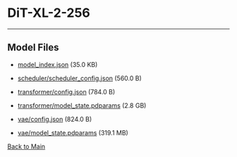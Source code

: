 
# DiT-XL-2-256
---



## Model Files

- [model_index.json](https://paddlenlp.bj.bcebos.com/models/community/facebook/DiT-XL-2-256/model_index.json) (35.0 KB)

- [scheduler/scheduler_config.json](https://paddlenlp.bj.bcebos.com/models/community/facebook/DiT-XL-2-256/scheduler/scheduler_config.json) (560.0 B)

- [transformer/config.json](https://paddlenlp.bj.bcebos.com/models/community/facebook/DiT-XL-2-256/transformer/config.json) (784.0 B)

- [transformer/model_state.pdparams](https://paddlenlp.bj.bcebos.com/models/community/facebook/DiT-XL-2-256/transformer/model_state.pdparams) (2.8 GB)

- [vae/config.json](https://paddlenlp.bj.bcebos.com/models/community/facebook/DiT-XL-2-256/vae/config.json) (824.0 B)

- [vae/model_state.pdparams](https://paddlenlp.bj.bcebos.com/models/community/facebook/DiT-XL-2-256/vae/model_state.pdparams) (319.1 MB)


[Back to Main](../../)